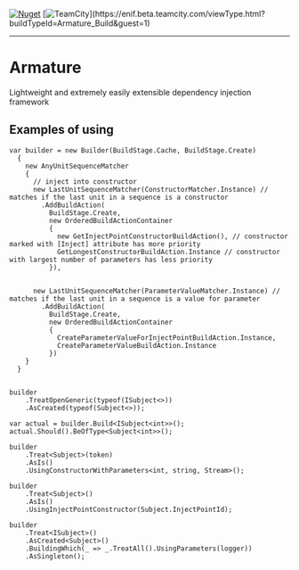 [![Nuget](https://img.shields.io/nuget/dt/Armature)](https://www.nuget.org/packages/Armature/)
[![TeamCity](https://enif.beta.teamcity.com/app/rest/builds/buildType:(id:Armature_Build)/statusIcon)](https://enif.beta.teamcity.com/viewType.html?buildTypeId=Armature_Build&guest=1)
___

# Armature

Lightweight and extremely easily extensible dependency injection framework

## Examples of using

    var builder = new Builder(BuildStage.Cache, BuildStage.Create)
      {
        new AnyUnitSequenceMatcher
        {
          // inject into constructor
          new LastUnitSequenceMatcher(ConstructorMatcher.Instance) // matches if the last unit in a sequence is a constructor
            .AddBuildAction(
              BuildStage.Create,
              new OrderedBuildActionContainer
              {
                new GetInjectPointConstructorBuildAction(), // constructor marked with [Inject] attribute has more priority
                GetLongestConstructorBuildAction.Instance // constructor with largest number of parameters has less priority
              }),


          new LastUnitSequenceMatcher(ParameterValueMatcher.Instance) // matches if the last unit in a sequence is a value for parameter
            .AddBuildAction(
              BuildStage.Create,
              new OrderedBuildActionContainer
              {
                CreateParameterValueForInjectPointBuildAction.Instance,
                CreateParameterValueBuildAction.Instance
              })
        }
      }
    
    
    builder
        .TreatOpenGeneric(typeof(ISubject<>))
        .AsCreated(typeof(Subject<>));
          
    var actual = builder.Build<ISubject<int>>();
    actual.Should().BeOfType<Subject<int>>();
    
    builder
        .Treat<Subject>(token)
        .AsIs()
        .UsingConstructorWithParameters<int, string, Stream>();
    
    builder
        .Treat<Subject>()
        .AsIs()
        .UsingInjectPointConstructor(Subject.InjectPointId);
        
    builder
        .Treat<ISubject>()
        .AsCreated<Subject>()
        .BuildingWhich(_ => _.TreatAll().UsingParameters(logger))
        .AsSingleton();
        
